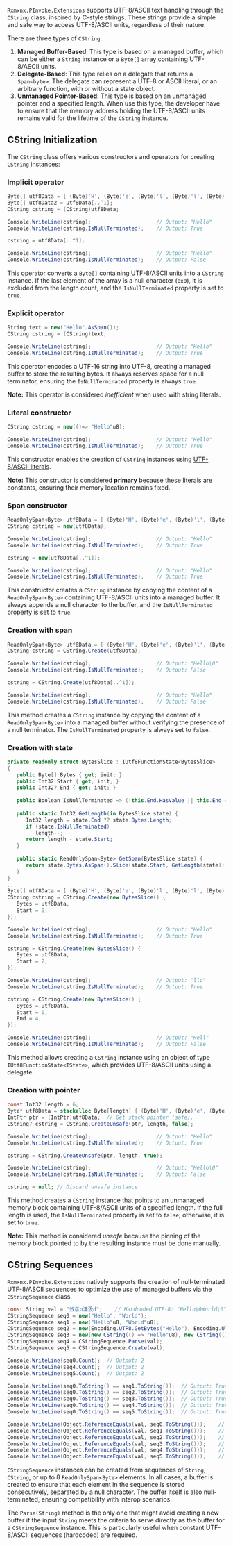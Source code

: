 ﻿`Rxmxnx.PInvoke.Extensions` supports UTF-8/ASCII text handling through the `CString` class, inspired by
C-style strings. These strings provide a simple and safe way to access UTF-8/ASCII units, regardless of their nature.

There are three types of `CString`:

1. **Managed Buffer-Based**: This type is based on a managed buffer, which can be either a `String` instance or a
   `Byte[]` array containing UTF-8/ASCII units.
2. **Delegate-Based**: This type relies on a delegate that returns a `Span<byte>`. The delegate can represent a UTF-8 or
   ASCII literal, or an arbitrary function, with or without a state object.
3. **Unmanaged Pointer-Based**: This type is based on an unmanaged pointer and a specified length. When use this type,
   the developer have to ensure that the memory address holding the UTF-8/ASCII units remains valid for the
   lifetime of the `CString` instance.

## CString Initialization

The `CString` class offers various constructors and operators for creating `CString` instances:

### Implicit operator

```csharp
Byte[] utf8Data = [ (Byte)'H', (Byte)'e', (Byte)'l', (Byte)'l', (Byte)'o', (Byte)'\0', ];
Byte[] utf8Data2 = utf8Data[..^1];
CString cstring = (CString)utf8Data;

Console.WriteLine(cstring);                     // Output: "Hello"
Console.WriteLine(cstring.IsNullTerminated);    // Output: True

cstring = utf8Data[..^1];

Console.WriteLine(cstring);                     // Output: "Hello"
Console.WriteLine(cstring.IsNullTerminated);    // Output: False
```

This operator converts a `Byte[]` containing UTF-8/ASCII units into a `CString` instance. If
the last element of the array is a null character (`0x0`), it is excluded from the length count, and the
`IsNullTerminated` property is set to `true`.

### Explicit operator

```csharp
String text = new("Hello".AsSpan());
CString cstring = (CString)text;

Console.WriteLine(cstring);                     // Output: "Hello"
Console.WriteLine(cstring.IsNullTerminated);    // Output: True
```

This operator encodes a UTF-16 string into UTF-8, creating a managed buffer to store the
resulting bytes. It always reserves space for a null terminator, ensuring the `IsNullTerminated` property is always
`true`.

**Note:** This operator is considered *inefficient* when used with string literals.

### Literal constructor

```csharp
CString cstring = new(()=> "Hello"u8);

Console.WriteLine(cstring);                     // Output: "Hello"
Console.WriteLine(cstring.IsNullTerminated);    // Output: True
```

This constructor enables the creation of `CString` instances
using [UTF-8/ASCII literals](https://learn.microsoft.com/en-us/dotnet/csharp/language-reference/proposals/csharp-11.0/utf8-string-literals).

**Note:** This constructor is considered **primary** because these literals are constants, ensuring their memory
location
remains fixed.

### Span constructor

```csharp
ReadOnlySpan<Byte> utf8Data = [ (Byte)'H', (Byte)'e', (Byte)'l', (Byte)'l', (Byte)'o', (Byte)'\0', ];
CString cstring = new(utf8Data);

Console.WriteLine(cstring);                     // Output: "Hello"
Console.WriteLine(cstring.IsNullTerminated);    // Output: True

cstring = new(utf8Data[..^1]);

Console.WriteLine(cstring);                     // Output: "Hello"
Console.WriteLine(cstring.IsNullTerminated);    // Output: True
```

This constructor creates a `CString` instance by copying the content of a
`ReadOnlySpan<Byte>` containing UTF-8/ASCII units into a managed buffer. It always appends a null character to the
buffer, and the `IsNullTerminated` property is set to `true`.

### Creation with span

```csharp
ReadOnlySpan<Byte> utf8Data = [ (Byte)'H', (Byte)'e', (Byte)'l', (Byte)'l', (Byte)'o', (Byte)'\0', ];
CString cstring = CString.Create(utf8Data);

Console.WriteLine(cstring);                     // Output: "Hello\0"
Console.WriteLine(cstring.IsNullTerminated);    // Output: False

cstring = CString.Create(utf8Data[..^1]);

Console.WriteLine(cstring);                     // Output: "Hello"
Console.WriteLine(cstring.IsNullTerminated);    // Output: False
```

This method creates a `CString` instance by copying the content of a
`ReadOnlySpan<Byte>` into a managed buffer without verifying the presence of a null terminator. The
`IsNullTerminated` property is always set to `false`.

### Creation with state

```csharp
private readonly struct BytesSlice : IUtf8FunctionState<BytesSlice>
{
   public Byte[] Bytes { get; init; }
   public Int32 Start { get; init; }
   public Int32? End { get; init; }
   
   public Boolean IsNullTerminated => (!this.End.HasValue || this.End == this.Bytes.Length) && this.Bytes.Length > 0 && this.Bytes[^1] == 0x0;
   
   public static Int32 GetLength(in BytesSlice state) {
      Int32 length = state.End ?? state.Bytes.Length;
      if (state.IsNullTerminated)
         length--;
      return length - state.Start;
   }
     
   public static ReadOnlySpan<Byte> GetSpan(BytesSlice state) {
      return state.Bytes.AsSpan().Slice(state.Start, GetLength(state));
   }
}
...
Byte[] utf8Data = [ (Byte)'H', (Byte)'e', (Byte)'l', (Byte)'l', (Byte)'o', (Byte)'\0', ]; 
CString cstring = CString.Create(new BytesSlice() {
   Bytes = utf8Data,
   Start = 0,
});

Console.WriteLine(cstring);                     // Output: "Hello"
Console.WriteLine(cstring.IsNullTerminated);    // Output: True

cstring = CString.Create(new BytesSlice() {
   Bytes = utf8Data,
   Start = 2,
});

Console.WriteLine(cstring);                     // Output: "llo"
Console.WriteLine(cstring.IsNullTerminated);    // Output: True

cstring = CString.Create(new BytesSlice() {
   Bytes = utf8Data,
   Start = 0,
   End = 4,
});

Console.WriteLine(cstring);                     // Output: "Hell"
Console.WriteLine(cstring.IsNullTerminated);    // Output: False
```

This method allows creating a `CString` instance using an object of type
`IUtf8FunctionState<TState>`, which provides UTF-8/ASCII units using a delegate.

### Creation with pointer

```csharp
const Int32 length = 6;
Byte* utf8Data = stackalloc Byte[length] { (Byte)'H', (Byte)'e', (Byte)'l', (Byte)'l', (Byte)'o', (Byte)'\0', };
IntPtr ptr = (IntPtr)utf8Data;  // Get stack pointer (safe).
CString? cstring = CString.CreateUnsafe(ptr, length, false);

Console.WriteLine(cstring);                     // Output: "Hello"
Console.WriteLine(cstring.IsNullTerminated);    // Output: True

cstring = CString.CreateUnsafe(ptr, length, true);

Console.WriteLine(cstring);                     // Output: "Hello\0"
Console.WriteLine(cstring.IsNullTerminated);    // Output: False

cstring = null; // Discard unsafe instance
```

This method creates a `CString` instance that points to an unmanaged
memory block containing UTF-8/ASCII units of a specified length. If the full length is used, the `IsNullTerminated`
property is set to `false`; otherwise, it is set to `true`.

**Note:** This method is considered *unsafe* because the pinning of the memory block pointed to by the resulting
instance must be done manually.

## CString Sequences

`Rxmxnx.PInvoke.Extensions` natively supports the creation of null-terminated UTF-8/ASCII sequences to optimize the use
of managed buffers via the `CStringSequence` class.

```csharp
const String val = "效汬o潗汲d";    // Hardcoded UTF-8: "Hello\0World\0"
CStringSequence seq0 = new("Hello", "World");
CStringSequence seq1 = new("Hello"u8, "World"u8);
CStringSequence seq2 = new(Encoding.UTF8.GetBytes("Hello"), Encoding.UTF8.GetBytes("World"));
CStringSequence seq3 = new(new CString(() => "Hello"u8), new CString(() => "World"u8));
CStringSequence seq4 = CStringSequence.Parse(val);
CStringSequence seq5 = CStringSequence.Create(val);

Console.WriteLine(seq0.Count);  // Output: 2
Console.WriteLine(seq4.Count);  // Output: 2
Console.WriteLine(seq5.Count);  // Output: 2

Console.WriteLine(seq0.ToString() == seq1.ToString());  // Output: True
Console.WriteLine(seq0.ToString() == seq2.ToString());  // Output: True
Console.WriteLine(seq0.ToString() == seq3.ToString());  // Output: True
Console.WriteLine(seq0.ToString() == seq4.ToString());  // Output: True
Console.WriteLine(seq0.ToString() == seq5.ToString());  // Output: True

Console.WriteLine(Object.ReferenceEquals(val, seq0.ToString()));    // Output: False
Console.WriteLine(Object.ReferenceEquals(val, seq1.ToString()));    // Output: False
Console.WriteLine(Object.ReferenceEquals(val, seq2.ToString()));    // Output: False
Console.WriteLine(Object.ReferenceEquals(val, seq3.ToString()));    // Output: False
Console.WriteLine(Object.ReferenceEquals(val, seq4.ToString()));    // Output: True
Console.WriteLine(Object.ReferenceEquals(val, seq5.ToString()));    // Output: False
```

`CStringSequence` instances can be created from sequences of `String`, `CString`, or up to 8 `ReadOnlySpan<Byte>`
elements. In all cases, a buffer is created to ensure that each element in the sequence is stored consecutively,
separated by a null character. The buffer itself is also null-terminated, ensuring compatibility with interop scenarios.

The `Parse(String)` method is the only one that might avoid creating a new buffer if the input `String` meets the
criteria to serve directly as the buffer for a `CStringSequence` instance. This is particularly useful when constant
UTF-8/ASCII sequences (hardcoded) are required.